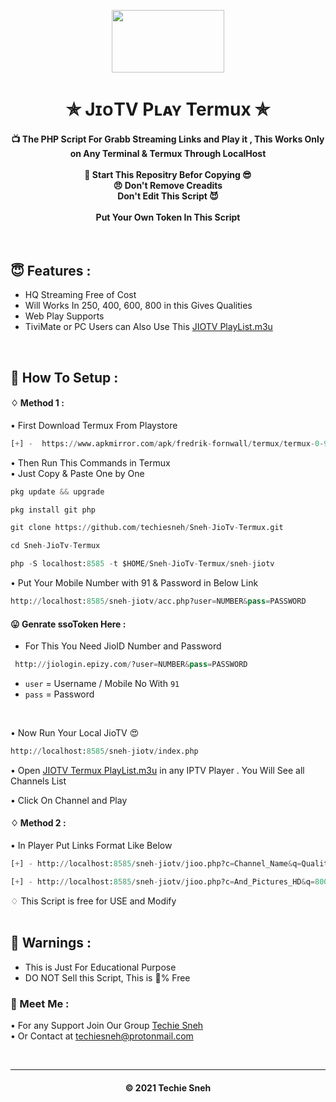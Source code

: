 
<p align="center"><img src="https://images.firstpost.com/wp-content/uploads/2020/07/jio-tvplus-1280.jpg" width="180" height="100"></p>

<h1 align='center'>✯ JɪᴏTV Pʟᴀʏ Termux ✯</h1>

<!-- DO NOT EDIT FILE AND ADD YOU NAME HERE AND PUBLISH -->
<!-- © 2021 TechieSneh -->

<h4 align='center'>📺 The PHP Script For Grabb Streaming Links and Play it , This Works Only on Any Terminal & Termux Through LocalHost <br><br>🌟 Start This Repositry Befor Copying 😎<br>😠 Don't Remove Creadits<br>Don't Edit This Script 😈<br><br>Put Your Own Token In This Script</h4>
<br>

<h2>😇 Features :</h2>

- HQ Streaming Free of Cost <br>
- Will Works In 250, 400, 600, 800 in this Gives Qualities
- Web Play Supports
- TiviMate or PC Users can Also Use This [JIOTV PlayList.m3u](https://github.com/techiesneh/Sneh-JioTv-Termux/blob/main/sneh-jiotv/sneh-playlist.m3u)


<br>
<h2>🍁 How To Setup : </h2>

#### ♢ Method 1 :

• First Download Termux From Playstore <br>

  ```py
  [+] -  https://www.apkmirror.com/apk/fredrik-fornwall/termux/termux-0-95-release/termux-0-95-android-apk-download/download/?forcebaseapk 

  ```

• Then Run This Commands in Termux <br>
• Just Copy & Paste One by One <br>

```py
pkg update && upgrade
```

```py
pkg install git php
```

```py
git clone https://github.com/techiesneh/Sneh-JioTv-Termux.git
```

```py
cd Sneh-JioTv-Termux
```

```py
php -S localhost:8585 -t $HOME/Sneh-JioTv-Termux/sneh-jiotv
```
  
  
• Put Your Mobile Number with 91 & Password in Below Link <br>

```py
http://localhost:8585/sneh-jiotv/acc.php?user=NUMBER&pass=PASSWORD
```

#### 😛 Genrate ssoToken Here :

- For This You Need JioID Number and Password
```py
 http://jiologin.epizy.com/?user=NUMBER&pass=PASSWORD
```
- `user` = Username / Mobile No With `91`
- `pass` = Password

<br>

• Now Run Your Local JioTV 😍<br>

  ```py
 http://localhost:8585/sneh-jiotv/index.php
  ```

• Open [JIOTV Termux PlayList.m3u](https://raw.githubusercontent.com/techiesneh/Sneh-JioTv-Termux/main/sneh-jiotv/playlist.m3u) in any IPTV Player . You Will See all Channels List <br>

• Click On Channel and Play <br>

#### ♢ Method 2 :

• In Player Put Links Format Like Below

  ```py
  [+] - http://localhost:8585/sneh-jiotv/jioo.php?c=Channel_Name&q=Quality
  
  [+] - http://localhost:8585/sneh-jiotv/jioo.php?c=And_Pictures_HD&q=800
  
  ```
  
   ♢ This Script is free for USE and Modify</b><br><br>

<h2>🚸 Warnings :</h2>

- This is Just For Educational Purpose
- DO NOT Sell this Script, This is 💯% Free

<h3>🤗 Meet Me : </h3>

• For any Support Join Our Group [Techie Sneh](https://t.me/techiesneh007)<br>
• Or Contact at [techiesneh@protonmail.com](mailto:techiesneh@protonmail.com)

<br>


---
<h4 align='center'>© 2021 Techie Sneh</h4>

<!-- DO NOT REMOVE THIS CREDIT 🤬 🤬 -->










